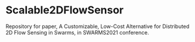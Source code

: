 # Scalable2DFlowSensor

Repository for paper, A Customizable, Low-Cost Alternative for Distributed 2D Flow Sensing in Swarms, in SWARMS2021 conference.